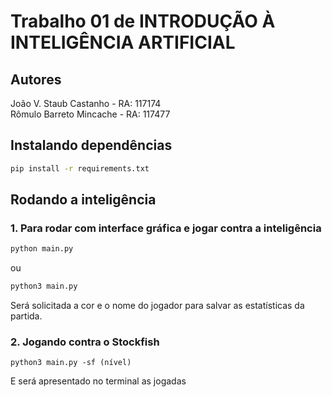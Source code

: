 # Trabalho 01 de INTRODUÇÃO À INTELIGÊNCIA ARTIFICIAL

## Autores
João V. Staub Castanho - RA: 117174
<br>
Rômulo Barreto Mincache - RA: 117477

## Instalando dependências
```bash
pip install -r requirements.txt
```
## Rodando a inteligência

### 1. Para rodar com interface gráfica e jogar contra a inteligência

```bash
python main.py
```
ou 

```bash
python3 main.py
```
Será solicitada a cor e o nome do jogador para salvar as estatísticas da partida.

### 2. Jogando contra o Stockfish

```
python3 main.py -sf (nível)
```

E será apresentado no terminal as jogadas